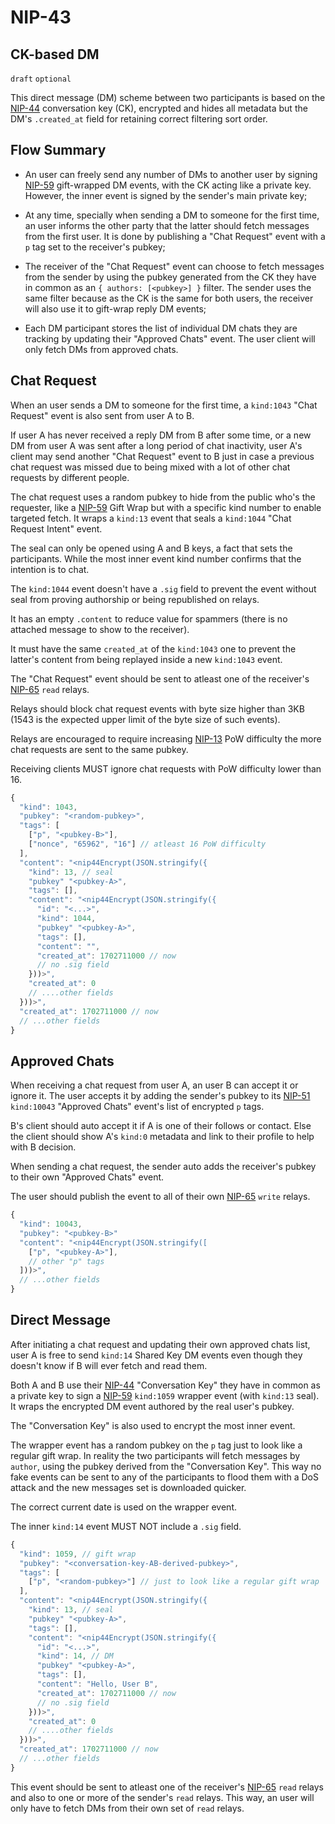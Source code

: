 NIP-43
======

CK-based DM
-----------

`draft` `optional`

This direct message (DM) scheme between two participants is
based on the [NIP-44](44.md) conversation key (CK), encrypted and hides
all metadata but the DM's `.created_at` field for retaining correct
filtering sort order.

## Flow Summary

- An user can freely send any number of DMs to another user by signing [NIP-59](59.md) gift-wrapped DM events, with the CK
acting like a private key. However, the inner event is signed by the sender's main private key;

- At any time, specially when sending a DM to someone for the first time, an user informs the other party that the latter should
fetch messages from the first user. It is done by publishing a "Chat Request" event with a `p` tag set to the receiver's pubkey;

- The receiver of the "Chat Request" event can choose to fetch messages from the sender by using the pubkey generated from the CK they have in common as an `{ authors: [<pubkey>] }` filter. The sender uses the same filter because as the CK is the same for both users, the receiver will also use it to gift-wrap reply DM events;

- Each DM participant stores the list of individual DM chats they are tracking by updating their "Approved Chats" event.
The user client will only fetch DMs from approved chats.

## Chat Request

When an user sends a DM to someone for the first time, a `kind:1043` "Chat Request" event is also sent from user A to B.

If user A has never received a reply DM from B after some time,
or a new DM from user A was sent after a long period of chat inactivity,
user A's client may send another "Chat Request" event to B just in case a previous chat request was missed
due to being mixed with a lot of other chat requests by different people.

The chat request uses a random pubkey to hide from the public who's the requester, like a [NIP-59](59.md) Gift Wrap
but with a specific kind number to enable targeted fetch. It wraps a `kind:13` event that seals a `kind:1044` "Chat Request Intent" event.

The seal can only be opened using A and B keys, a fact that sets the participants.
While the most inner event kind number confirms that the intention is to chat.

The `kind:1044` event doesn't have a `.sig` field to prevent the event without seal
from proving authorship or being republished on relays.

It has an empty `.content` to reduce value for spammers (there is no attached message to show to the receiver).

It must have the same `created_at` of the `kind:1043` one to prevent
the latter's content from being replayed inside a new `kind:1043` event.

The "Chat Request" event should be sent to atleast one of the receiver's [NIP-65](65.md) `read` relays.

Relays should block chat request events with byte size higher than 3KB (1543 is the expected upper limit of the byte size of such events).

Relays are encouraged to require increasing [NIP-13](13.md) PoW difficulty the more chat requests are sent to the same pubkey.

Receiving clients MUST ignore chat requests with PoW difficulty lower than 16.

```js
{
  "kind": 1043,
  "pubkey": "<random-pubkey>",
  "tags": [
    ["p", "<pubkey-B>"],
    ["nonce", "65962", "16"] // atleast 16 PoW difficulty
  ],
  "content": "<nip44Encrypt(JSON.stringify({
    "kind": 13, // seal
    "pubkey" "<pubkey-A>",
    "tags": [],
    "content": "<nip44Encrypt(JSON.stringify({
      "id": "<...>",
      "kind": 1044,
      "pubkey" "<pubkey-A>",
      "tags": [],
      "content": "",
      "created_at": 1702711000 // now
      // no .sig field
    }))>",
    "created_at": 0
    // ....other fields
  }))>",
  "created_at": 1702711000 // now
  // ...other fields
}
```

## Approved Chats

When receiving a chat request from user A, an user B can accept it or ignore it.
The user accepts it by adding the sender's pubkey to its [NIP-51](51.md) `kind:10043`
"Approved Chats" event's list of encrypted `p` tags.

B's client should auto accept it if A is one of their follows or contact. Else
the client should show A's `kind:0` metadata and link to their profile to help with B decision.

When sending a chat request, the sender auto adds the receiver's pubkey to their own "Approved Chats" event.

The user should publish the event to all of their own [NIP-65](65.md) `write` relays.

```js
{
  "kind": 10043,
  "pubkey": "<pubkey-B>"
  "content": "<nip44Encrypt(JSON.stringify([
    ["p", "<pubkey-A>"],
    // other "p" tags
  ]))>",
  // ...other fields
}
```

## Direct Message

After initiating a chat request and updating their own approved chats list, user A is free to send `kind:14` Shared Key DM events
even though they doesn't know if B will ever fetch and read them.

Both A and B use their [NIP-44](44.md) "Conversation Key" they have in common as a private key to sign a [NIP-59](59.md) `kind:1059` wrapper event
(with `kind:13` seal). It wraps the encrypted DM event authored by the real user's pubkey.

The "Conversation Key" is also used to encrypt the most inner event.

The wrapper event has a random pubkey on the `p` tag just to look like a regular gift wrap.
In reality the two participants will fetch messages by `author`, using the pubkey derived from the "Conversation Key".
This way no fake events can be sent to any of the participants to flood them with a DoS attack and the new messages set is downloaded quicker.

The correct current date is used on the wrapper event.

The inner `kind:14` event MUST NOT include a `.sig` field.

```js
{
  "kind": 1059, // gift wrap
  "pubkey": "<conversation-key-AB-derived-pubkey>",
  "tags": [
    ["p", "<random-pubkey>"] // just to look like a regular gift wrap
  ],
  "content": "<nip44Encrypt(JSON.stringify({
    "kind": 13, // seal
    "pubkey" "<pubkey-A>",
    "tags": [],
    "content": "<nip44Encrypt(JSON.stringify({
      "id": "<...>",
      "kind": 14, // DM
      "pubkey" "<pubkey-A>",
      "tags": [],
      "content": "Hello, User B",
      "created_at": 1702711000 // now
      // no .sig field
    }))>",
    "created_at": 0
    // ....other fields
  }))>",
  "created_at": 1702711000 // now
  // ...other fields
}
```

This event should be sent to atleast one of the receiver's [NIP-65](65.md) `read` relays and also to one or more of the sender's `read` relays.
This way, an user will only have to fetch DMs from their own set of `read` relays.
